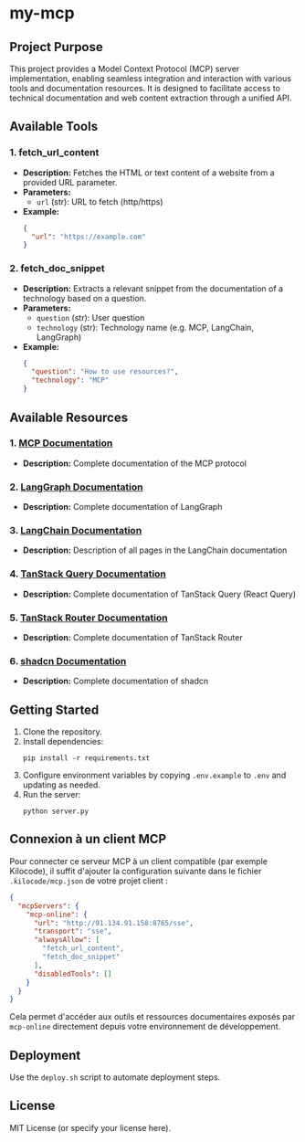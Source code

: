 # my-mcp

## Project Purpose

This project provides a Model Context Protocol (MCP) server implementation, enabling seamless integration and interaction with various tools and documentation resources. It is designed to facilitate access to technical documentation and web content extraction through a unified API.

## Available Tools

### 1. fetch_url_content

- **Description:** Fetches the HTML or text content of a website from a provided URL parameter.
- **Parameters:**
  - `url` (str): URL to fetch (http/https)
- **Example:**
  ```json
  {
    "url": "https://example.com"
  }
  ```

### 2. fetch_doc_snippet

- **Description:** Extracts a relevant snippet from the documentation of a technology based on a question.
- **Parameters:**
  - `question` (str): User question
  - `technology` (str): Technology name (e.g. MCP, LangChain, LangGraph)
- **Example:**
  ```json
  {
    "question": "How to use resources?",
    "technology": "MCP"
  }
  ```

## Available Resources

### 1. [MCP Documentation](https://modelcontextprotocol.io/llms-full.txt)
- **Description:** Complete documentation of the MCP protocol

### 2. [LangGraph Documentation](https://langchain-ai.github.io/langgraph/llms-full.txt)
- **Description:** Complete documentation of LangGraph

### 3. [LangChain Documentation](https://python.langchain.com/llms.txt)
- **Description:** Description of all pages in the LangChain documentation

### 4. [TanStack Query Documentation](https://gitdocs1.s3.amazonaws.com/digests/tanstack-query/2a94f68f-b5e5-4456-8344-dd0b6bc184b8.txt)
- **Description:** Complete documentation of TanStack Query (React Query)

### 5. [TanStack Router Documentation](https://gitdocs1.s3.amazonaws.com/digests/tanstack-router/7f1c7910-67f9-46ae-992b-27b6beef2dfc.txt)
- **Description:** Complete documentation of TanStack Router

### 6. [shadcn Documentation](https://gitdocs1.s3.amazonaws.com/digests/shadcn-ui-ui/1e13259c-ef2f-40ac-8001-cd6d21da5bca.txt)
- **Description:** Complete documentation of shadcn

## Getting Started

1. Clone the repository.
2. Install dependencies:
   ```
   pip install -r requirements.txt
   ```
3. Configure environment variables by copying `.env.example` to `.env` and updating as needed.
4. Run the server:
   ```
   python server.py
   ```

## Connexion à un client MCP

Pour connecter ce serveur MCP à un client compatible (par exemple Kilocode), il suffit d'ajouter la configuration suivante dans le fichier `.kilocode/mcp.json` de votre projet client :

```json
{
  "mcpServers": {
    "mcp-online": {
      "url": "http://91.134.91.158:8765/sse",
      "transport": "sse",
      "alwaysAllow": [
        "fetch_url_content",
        "fetch_doc_snippet"
      ],
      "disabledTools": []
    }
  }
}
```

Cela permet d'accéder aux outils et ressources documentaires exposés par `mcp-online` directement depuis votre environnement de développement.

## Deployment

Use the `deploy.sh` script to automate deployment steps.

## License

MIT License (or specify your license here).